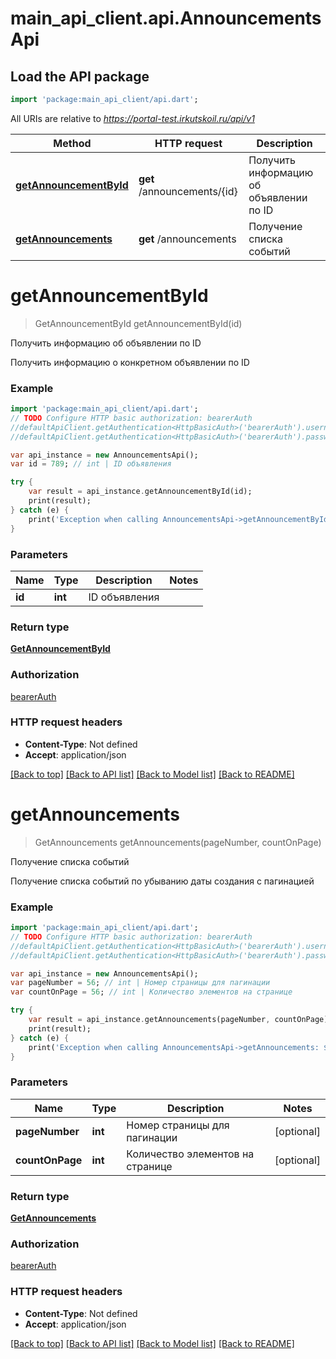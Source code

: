 # main_api_client.api.AnnouncementsApi

## Load the API package
```dart
import 'package:main_api_client/api.dart';
```

All URIs are relative to *https://portal-test.irkutskoil.ru/api/v1*

Method | HTTP request | Description
------------- | ------------- | -------------
[**getAnnouncementById**](AnnouncementsApi.md#getAnnouncementById) | **get** /announcements/{id} | Получить информацию об объявлении по ID
[**getAnnouncements**](AnnouncementsApi.md#getAnnouncements) | **get** /announcements | Получение списка событий


# **getAnnouncementById**
> GetAnnouncementById getAnnouncementById(id)

Получить информацию об объявлении по ID

Получить информацию о конкретном объявлении по ID

### Example 
```dart
import 'package:main_api_client/api.dart';
// TODO Configure HTTP basic authorization: bearerAuth
//defaultApiClient.getAuthentication<HttpBasicAuth>('bearerAuth').username = 'YOUR_USERNAME'
//defaultApiClient.getAuthentication<HttpBasicAuth>('bearerAuth').password = 'YOUR_PASSWORD';

var api_instance = new AnnouncementsApi();
var id = 789; // int | ID объявления

try { 
    var result = api_instance.getAnnouncementById(id);
    print(result);
} catch (e) {
    print('Exception when calling AnnouncementsApi->getAnnouncementById: $e\n');
}
```

### Parameters

Name | Type | Description  | Notes
------------- | ------------- | ------------- | -------------
 **id** | **int**| ID объявления | 

### Return type

[**GetAnnouncementById**](GetAnnouncementById.md)

### Authorization

[bearerAuth](../README.md#bearerAuth)

### HTTP request headers

 - **Content-Type**: Not defined
 - **Accept**: application/json

[[Back to top]](#) [[Back to API list]](../README.md#documentation-for-api-endpoints) [[Back to Model list]](../README.md#documentation-for-models) [[Back to README]](../README.md)

# **getAnnouncements**
> GetAnnouncements getAnnouncements(pageNumber, countOnPage)

Получение списка событий

Получение списка событий по убыванию даты создания с пагинацией

### Example 
```dart
import 'package:main_api_client/api.dart';
// TODO Configure HTTP basic authorization: bearerAuth
//defaultApiClient.getAuthentication<HttpBasicAuth>('bearerAuth').username = 'YOUR_USERNAME'
//defaultApiClient.getAuthentication<HttpBasicAuth>('bearerAuth').password = 'YOUR_PASSWORD';

var api_instance = new AnnouncementsApi();
var pageNumber = 56; // int | Номер страницы для пагинации
var countOnPage = 56; // int | Количество элементов на странице

try { 
    var result = api_instance.getAnnouncements(pageNumber, countOnPage);
    print(result);
} catch (e) {
    print('Exception when calling AnnouncementsApi->getAnnouncements: $e\n');
}
```

### Parameters

Name | Type | Description  | Notes
------------- | ------------- | ------------- | -------------
 **pageNumber** | **int**| Номер страницы для пагинации | [optional] 
 **countOnPage** | **int**| Количество элементов на странице | [optional] 

### Return type

[**GetAnnouncements**](GetAnnouncements.md)

### Authorization

[bearerAuth](../README.md#bearerAuth)

### HTTP request headers

 - **Content-Type**: Not defined
 - **Accept**: application/json

[[Back to top]](#) [[Back to API list]](../README.md#documentation-for-api-endpoints) [[Back to Model list]](../README.md#documentation-for-models) [[Back to README]](../README.md)


